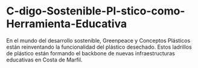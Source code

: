 # C-digo-Sostenible-Pl-stico-como-Herramienta-Educativa
En el mundo del desarrollo sostenible, Greenpeace y Conceptos Plásticos están reinventando la funcionalidad del plástico desechado. Estos ladrillos de plástico están formando el backbone de nuevas infraestructuras educativas en Costa de Marfil.
